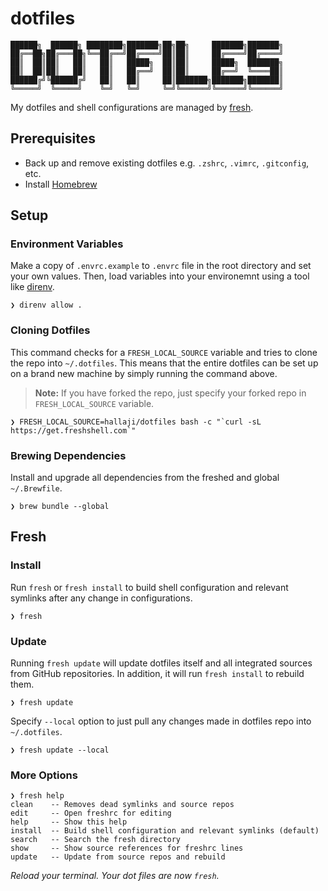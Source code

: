 # dotfiles

```text
██████╗  ██████╗ ████████╗███████╗██╗██╗     ███████╗███████╗
██╔══██╗██╔═══██╗╚══██╔══╝██╔════╝██║██║     ██╔════╝██╔════╝
██║  ██║██║   ██║   ██║   █████╗  ██║██║     █████╗  ███████╗
██║  ██║██║   ██║   ██║   ██╔══╝  ██║██║     ██╔══╝  ╚════██║
██████╔╝╚██████╔╝   ██║   ██║     ██║███████╗███████╗███████║
╚═════╝  ╚═════╝    ╚═╝   ╚═╝     ╚═╝╚══════╝╚══════╝╚══════╝
```

My dotfiles and shell configurations are managed by [fresh](https://freshshell.com).

## Prerequisites

* Back up and remove existing dotfiles e.g. `.zshrc`, `.vimrc`, `.gitconfig`, etc.
* Install [Homebrew](https://brew.sh/)

## Setup

### Environment Variables

Make a copy of `.envrc.example` to `.envrc` file in the root directory and set your own values. Then, load variables into your environemnt using a tool like [direnv](https://direnv.net).

```shell
❯ direnv allow .
```

### Cloning Dotfiles

This command checks for a `FRESH_LOCAL_SOURCE` variable and tries to clone the repo into `~/.dotfiles`. This means that the entire dotfiles can be set up on a brand new machine by simply running the command above.

> **Note:** If you have forked the repo, just specify your forked repo in `FRESH_LOCAL_SOURCE` variable.

```shell
❯ FRESH_LOCAL_SOURCE=hallaji/dotfiles bash -c "`curl -sL https://get.freshshell.com`"
```

### Brewing Dependencies

Install and upgrade all dependencies from the freshed and global `~/.Brewfile`.

```shell
❯ brew bundle --global
```

## Fresh

### Install

Run `fresh` or `fresh install` to build shell configuration and relevant symlinks after any change in configurations.

```shell
❯ fresh
```

### Update

Running `fresh update` will update dotfiles itself and all integrated sources from GitHub repositories. In addition, it will run `fresh install` to rebuild them.

```shell
❯ fresh update
```

Specify `--local` option to just pull any changes made in dotfiles repo into `~/.dotfiles`.

```shell
❯ fresh update --local
```

### More Options

```shell
❯ fresh help
clean    -- Removes dead symlinks and source repos
edit     -- Open freshrc for editing
help     -- Show this help
install  -- Build shell configuration and relevant symlinks (default)
search   -- Search the fresh directory
show     -- Show source references for freshrc lines
update   -- Update from source repos and rebuild
```

*Reload your terminal. Your dot files are now `fresh`.*
